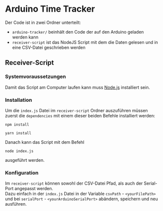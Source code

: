 # Arduino Time Tracker

Der Code ist in zwei Ordner unterteilt:
- `arduino-tracker/` beinhält den Code der auf den Arduino geladen werden kann
- `receiver-script` ist das NodeJS Script mit dem die Daten gelesen und in eine CSV-Datei geschrieben werden

## Receiver-Script
### Systemvoraussetzungen
Damit das Script am Computer laufen kann muss [Node.js](https://nodejs.org/en/) installiert sein.

### Installation
Um die `index.js` Datei im `receiver-script` Ordner auszuführen müssen zuerst die `dependencies` mit einem dieser beiden Befehle installiert werden:
```
npm install
```
```
yarn install
```

Danach kann das Script mit dem Befehl 
```
node index.js
``` 
ausgeführt werden.

### Konfiguration
Im `receiver-script` können sowohl der CSV-Datei Pfad, als auch der Serial-Port angepasst werden.  
Dazu einfach in der `index.js` Datei in der Variable `csvPath` - `<yourFilePath>` und bei `serialPort` - `<yourArduinoSerialPort>` abändern, speichern und neu ausführen.